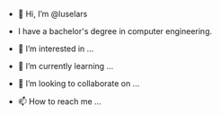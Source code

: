 - 👋 Hi, I’m @luselars
- I have a bachelor's degree in computer engineering.

- 👀 I’m interested in ...
- 🌱 I’m currently learning ...
- 💞️ I’m looking to collaborate on ...
- 📫 How to reach me ...

<!---
luselars/luselars is a ✨ special ✨ repository because its `README.md` (this file) appears on your GitHub profile.
You can click the Preview link to take a look at your changes.
--->

